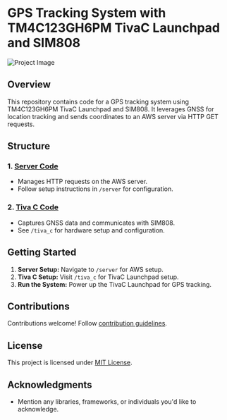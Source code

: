 # GPS Tracking System with TM4C123GH6PM TivaC Launchpad and SIM808

![Project Image](image.png)

## Overview

This repository contains code for a GPS tracking system using TM4C123GH6PM TivaC Launchpad and SIM808. It leverages GNSS for location tracking and sends coordinates to an AWS server via HTTP GET requests.

## Structure

### 1. [Server Code](/server)
   - Manages HTTP requests on the AWS server.
   - Follow setup instructions in `/server` for configuration.

### 2. [Tiva C Code](/tiva_c)
   - Captures GNSS data and communicates with SIM808.
   - See `/tiva_c` for hardware setup and configuration.

## Getting Started

1. **Server Setup:** Navigate to `/server` for AWS setup.
2. **Tiva C Setup:** Visit `/tiva_c` for TivaC Launchpad setup.
3. **Run the System:** Power up the TivaC Launchpad for GPS tracking.

## Contributions

Contributions welcome! Follow [contribution guidelines](CONTRIBUTING.md).

## License

This project is licensed under [MIT License](LICENSE).

## Acknowledgments

- Mention any libraries, frameworks, or individuals you'd like to acknowledge.
